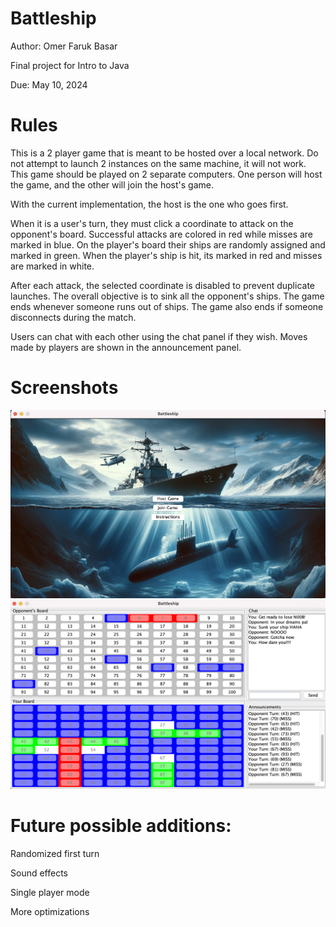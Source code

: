 # Battleship

Author: Omer Faruk Basar

Final project for Intro to Java

Due: May 10, 2024

# Rules

This is a 2 player game that is meant to be hosted over a local network.
Do not attempt to launch 2 instances on the same machine, it will not work.
This game should be played on 2 separate computers. 
One person will host the game, and the other will join the host's game.

With the current implementation, the host is the one who goes first.

When it is a user's turn, they must click a coordinate to attack on the opponent's board.
Successful attacks are colored in red while misses are marked in blue. On the player's board their ships are randomly assigned and marked in green. When the player's ship is hit, its marked in red and misses are marked in white.

After each attack, the selected coordinate is disabled to prevent duplicate launches. The overall objective is to sink all the opponent's ships.
The game ends whenever someone runs out of ships. The game also ends if someone disconnects during the match.

Users can chat with each other using the chat panel if they wish.
Moves made by players are shown in the announcement panel.

# Screenshots
![Screenshot of Menu](menu.png)
![Screenshot of Menu](game.png)
# Future possible additions:

Randomized first turn

Sound effects

Single player mode

More optimizations




